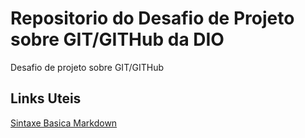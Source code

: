 # Repositorio do Desafio de Projeto sobre GIT/GITHub da DIO
Desafio de projeto sobre GIT/GITHub

## Links Uteis

[Sintaxe Basica Markdown](https://www.markdownguide.org/basic-syntax/)
